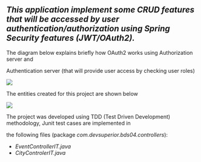 ## ___This application implement some CRUD features that will be accessed by user authentication/authorization using Spring Security features (JWT/OAuth2).___

The diagram below explains briefly how OAuth2 works using Authorization server and

Authentication server (that will provide user access by checking user roles)

![](https://rgiovann.github.io/image-repo/oauth2.png)

The entities created for this project are shown below

![](https://rgiovann.github.io/image-repo/diagrama_classe_bds4.png)

The project was developed using TDD (Test Driven Development) methodology, Junit test cases are implemented in

the following files (package _com.devsuperior.bds04.controllers_):

-   _EventControllerIT.java_
-   _CityControlerIT.java_
